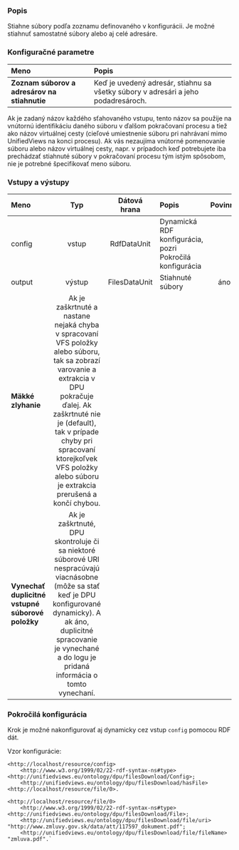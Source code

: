 ### Popis

Stiahne súbory podľa zoznamu definovaného v konfigurácii. Je možné stiahnuť samostatné súbory alebo aj celé adresáre.

### Konfiguračné parametre

| Meno | Popis |
|:----|:----|
|**Zoznam súborov a adresárov na stiahnutie** | Keď je uvedený adresár, stiahnu sa všetky súbory v adresári a jeho podadresároch.|
Ak je zadaný názov každého sťahovaného vstupu, tento názov sa použije na vnútornú identifikáciu daného súboru v ďalšom pokračovaní procesu a tiež ako názov
virtuálnej cesty (cieľové umiestnenie súboru pri nahrávaní mimo UnifiedViews na konci procesu). Ak vás nezaujíma vnútorné pomenovanie súboru alebo názov virtuálnej cesty, napr.
v prípadoch keď potrebujete iba prechádzať stiahnuté súbory v pokračovaní procesu tým istým spôsobom, nie je potrebné špecifikovať meno súboru.

### Vstupy a výstupy

|Meno |Typ | Dátová hrana | Popis | Povinné |
|:--------|:------:|:------:|:-------------|:---------------------:|
|config |vstup| RdfDataUnit | Dynamická RDF konfigurácia, pozri Pokročilá konfigurácia | |
|output |výstup| FilesDataUnit | Stiahnuté súbory |áno|
|**Mäkké zlyhanie** | Ak je zaškrtnuté a nastane nejaká chyba v spracovaní VFS položky alebo súboru, tak sa zobrazí varovanie a extrakcia v DPU pokračuje ďalej. Ak zaškrtnuté nie je (default), tak v prípade chyby pri spracovaní ktorejkoľvek VFS položky alebo súboru je extrakcia prerušená a končí chybou.  |
|**Vynechať duplicitné vstupné súborové položky** | Ak je zaškrtnuté, DPU skontroluje či sa niektoré súborové URI nespracúvajú viacnásobne (môže sa stať keď je DPU konfigurované dynamicky). A ak áno, duplicitné spracovanie je vynechané a do logu je pridaná informácia o tomto vynechaní.  |


### Pokročilá konfigurácia

Krok je možné nakonfigurovať aj dynamicky cez vstup `config` pomocou RDF dát.

Vzor konfigurácie:

```turtle
<http://localhost/resource/config> 
    <http://www.w3.org/1999/02/22-rdf-syntax-ns#type> <http://unifiedviews.eu/ontology/dpu/filesDownload/Config>;
    <http://unifiedviews.eu/ontology/dpu/filesDownload/hasFile> <http://localhost/resource/file/0>.
```

```turtle
<http://localhost/resource/file/0>
    <http://www.w3.org/1999/02/22-rdf-syntax-ns#type> <http://unifiedviews.eu/ontology/dpu/filesDownload/File>;
    <http://unifiedviews.eu/ontology/dpu/filesDownload/file/uri> "http://www.zmluvy.gov.sk/data/att/117597_dokument.pdf";
    <http://unifiedviews.eu/ontology/dpu/filesDownload/file/fileName> "zmluva.pdf".`
```
